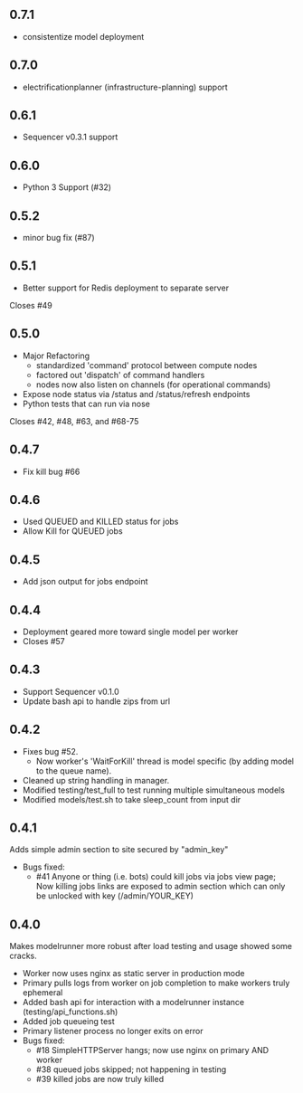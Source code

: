 ## 0.7.1
- consistentize model deployment

## 0.7.0
- electrificationplanner (infrastructure-planning) support

## 0.6.1
- Sequencer v0.3.1 support

## 0.6.0
- Python 3 Support (#32)

## 0.5.2

- minor bug fix (#87) 

## 0.5.1

- Better support for Redis deployment to separate server

Closes #49

## 0.5.0

- Major Refactoring
  - standardized 'command' protocol between compute nodes
  - factored out 'dispatch' of command handlers
  - nodes now also listen on channels (for operational commands)
- Expose node status via /status and /status/refresh endpoints
- Python tests that can run via nose

Closes #42, #48, #63, and #68-75

## 0.4.7

- Fix kill bug #66

## 0.4.6

- Used QUEUED and KILLED status for jobs
- Allow Kill for QUEUED jobs

## 0.4.5

- Add json output for jobs endpoint

## 0.4.4

- Deployment geared more toward single model per worker
- Closes #57

## 0.4.3

- Support Sequencer v0.1.0
- Update bash api to handle zips from url

## 0.4.2

- Fixes bug #52.  
  - Now worker's 'WaitForKill' thread is model specific (by adding model to the queue name).
- Cleaned up string handling in manager.
- Modified testing/test_full to test running multiple simultaneous models
- Modified models/test.sh to take sleep_count from input dir

## 0.4.1

Adds simple admin section to site secured by "admin_key"

- Bugs fixed: 
    - #41 Anyone or thing (i.e. bots) could kill jobs via jobs view page;  Now killing jobs links are exposed to admin section which can only be unlocked with key (/admin/YOUR_KEY)

## 0.4.0

Makes modelrunner more robust after load testing and usage showed some cracks.

- Worker now uses nginx as static server in production mode
- Primary pulls logs from worker on job completion to make workers truly ephemeral
- Added bash api for interaction with a modelrunner instance (testing/api_functions.sh)
- Added job queueing test
- Primary listener process no longer exits on error
- Bugs fixed:
    - #18 SimpleHTTPServer hangs; now use nginx on primary AND worker
    - #38 queued jobs skipped; not happening in testing
    - #39 killed jobs are now truly killed
